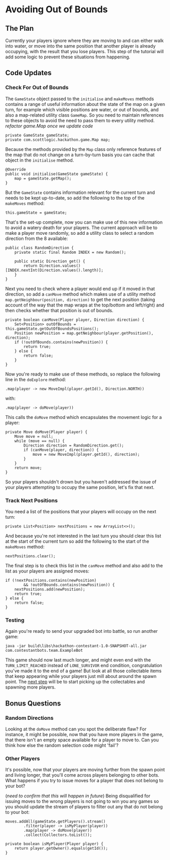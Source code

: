 # Avoiding Out of Bounds

## The Plan
Currently your players ignore where they are moving to and can either walk into water, or move into the same position
that another player is already occupying, with the result that you lose players.  This step of the tutorial will add
some logic to prevent these situations from happening.

## Code Updates
### Check For Out of Bounds
The `GameState` object passed to the `initialise` and `makeMoves` methods contains a range of useful information about
the state of the map on a given turn, for example which visible positions are water, or out of bounds, and also a
map-related utility class `GameMap`.  So you need to maintain references to these objects to avoid the need to pass
them to every utility method.
*refactor game.Map once we update code*
```
private GameState gameState;
private com.scottlogic.hackathon.game.Map map;
```

Because the methods provided by the `Map` class only reference features of the map that do not change on a turn-by-turn
basis you can cache that object in the `initialise` method.
```
@Override
public void initialise(GameState gameState) {
    map = gameState.getMap();
}
```

But the `GameState` contains information relevant for the current turn and needs to be kept up-to-date, so add the
following to the top of the `makeMoves` method:
```
this.gameState = gameState;
```

That's the set-up complete, now you can make use of this new information to avoid a watery death for your players.  The
current approach will be to make a player move randomly, so add a utility class to select a random direction from the 8
available:
```
public class RandomDirection {
    private static final Random INDEX = new Random();

    public static Direction get() {
        return Direction.values()[INDEX.nextInt(Direction.values().length)];
    }
}
```

Next you need to check where a player would end up if it moved in that direction, so add a `canMove` method which
makes use of a utility method `map.getNeighbour(position, direction)` to get the next position (taking account of the
way that the map wraps at the top/bottom and left/right) and then checks whether that position is out of bounds.
```
private boolean canMove(Player player, Direction direction) {
    Set<Position> outOfBounds = this.gameState.getOutOfBoundsPositions();
    Position newPosition = map.getNeighbour(player.getPosition(), direction);
    if (!outOfBounds.contains(newPosition)) {
        return true;
    } else {
        return false;
    }
}
```

Now you're ready to make use of these methods, so replace the following line in the `doExplore` method:
```
.map(player -> new MoveImpl(player.getId(), Direction.NORTH))
```

with:
```
.map(player -> doMove(player))
```

This calls the `doMove` method which encapsulates the movement logic for a player:
```
private Move doMove(Player player) {
    Move move = null;
    while (move == null) {
        Direction direction = RandomDirection.get();
        if (canMove(player, direction)) {
            move = new MoveImpl(player.getId(), direction);
        }
    }
    return move;
}
```

So your players shouldn't drown but you haven't addressed the issue of your players attempting to occupy the same
position, let's fix that next.

### Track Next Positions
You need a list of the positions that your players will occupy on the next turn:
```
private List<Position> nextPositions = new ArrayList<>();
```

And because you're not interested in the last turn you should clear this list at the start of the current turn so add
the following to the start of the `makeMoves` method:
```
nextPositions.clear();
```

The final step is to check this list in the `canMove` method and also add to the list as your players are assigned
moves:
```
if (!nextPositions.contains(newPosition)
        && !outOfBounds.contains(newPosition)) {
    nextPositions.add(newPosition);
    return true;
} else {
    return false;
}
```

### Testing
Again you're ready to send your upgraded bot into battle, so run another game:
```
java -jar build\libs\hackathon-contestant-1.0-SNAPSHOT-all.jar com.contestantbots.team.ExampleBot
```

This game should now last much longer, and might even end with the `TURN_LIMIT_REACHED` instead of `LONE_SURVIVOR` end
condition, congratulation you've made it to the end of a game!  But look at all those collectable items that keep
appearing while your players just mill about around the spawn point.  The [next step](3-gathering-collectables.md) will
be to start picking up the collectables and spawning more players.

## Bonus Questions
### Random Directions
Looking at the `doMove` method can you spot the deliberate flaw?  For instance, it might be possible, now that you have
more players in the game, that there isn't an empty space available for a player to move to.  Can you think how else
the random selection code might 'fail'?

### Other Players
It's possible, now that your players are moving further from the spawn point and living longer, that you'll come across
players belonging to other bots.  What happens if you try to issue moves for a player that does not belong to your bot?

(*need to confirm that this will happen in future*)
Being disqualified for issuing moves to the wrong players is not going to win you any games so you should update the
stream of players to filter out any that do not belong to your bot:
```
moves.addAll(gameState.getPlayers().stream()
        .filter(player -> isMyPlayer(player))
        .map(player -> doMove(player))
        .collect(Collectors.toList());
```

```
private boolean isMyPlayer(Player player) {
    return player.getOwner().equals(getId());
}
```
